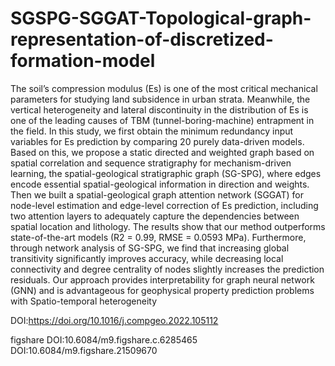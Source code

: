 # SGSPG-SGGAT-Topological-graph-representation-of-discretized-formation-model
The soil’s compression modulus (Es) is one of the most critical mechanical parameters for studying land subsidence
in urban strata. Meanwhile, the vertical heterogeneity and lateral discontinuity in the distribution of Es is
one of the leading causes of TBM (tunnel-boring-machine) entrapment in the field. In this study, we first obtain
the minimum redundancy input variables for Es prediction by comparing 20 purely data-driven models. Based on
this, we propose a static directed and weighted graph based on spatial correlation and sequence stratigraphy for
mechanism-driven learning, the spatial-geological stratigraphic graph (SG-SPG), where edges encode essential
spatial-geological information in direction and weights. Then we built a spatial-geological graph attention
network (SGGAT) for node-level estimation and edge-level correction of Es prediction, including two attention
layers to adequately capture the dependencies between spatial location and lithology. The results show that our
method outperforms state-of-the-art models (R2 = 0.99, RMSE = 0.0593 MPa). Furthermore, through network
analysis of SG-SPG, we find that increasing global transitivity significantly improves accuracy, while decreasing
local connectivity and degree centrality of nodes slightly increases the prediction residuals. Our approach provides
interpretability for graph neural network (GNN) and is advantageous for geophysical property prediction
problems with Spatio-temporal heterogeneity

DOI:https://doi.org/10.1016/j.compgeo.2022.105112

figshare 
DOI:10.6084/m9.figshare.c.6285465
DOI:10.6084/m9.figshare.21509670
